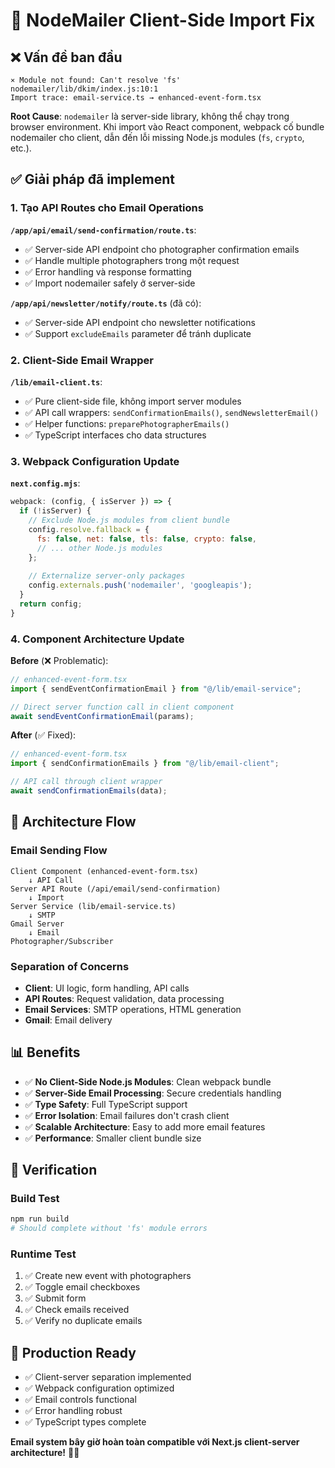 # 🔧 NodeMailer Client-Side Import Fix

## ❌ **Vấn đề ban đầu**

```
⨯ Module not found: Can't resolve 'fs'
nodemailer/lib/dkim/index.js:10:1
Import trace: email-service.ts → enhanced-event-form.tsx
```

**Root Cause**: `nodemailer` là server-side library, không thể chạy trong browser environment. Khi import vào React component, webpack cố bundle nodemailer cho client, dẫn đến lỗi missing Node.js modules (`fs`, `crypto`, etc.).

## ✅ **Giải pháp đã implement**

### **1. Tạo API Routes cho Email Operations**

**`/app/api/email/send-confirmation/route.ts`**:
- ✅ Server-side API endpoint cho photographer confirmation emails
- ✅ Handle multiple photographers trong một request
- ✅ Error handling và response formatting
- ✅ Import nodemailer safely ở server-side

**`/app/api/newsletter/notify/route.ts`** (đã có):
- ✅ Server-side API endpoint cho newsletter notifications
- ✅ Support `excludeEmails` parameter để tránh duplicate

### **2. Client-Side Email Wrapper**

**`/lib/email-client.ts`**:
- ✅ Pure client-side file, không import server modules
- ✅ API call wrappers: `sendConfirmationEmails()`, `sendNewsletterEmail()`
- ✅ Helper functions: `preparePhotographerEmails()`
- ✅ TypeScript interfaces cho data structures

### **3. Webpack Configuration Update**

**`next.config.mjs`**:
```javascript
webpack: (config, { isServer }) => {
  if (!isServer) {
    // Exclude Node.js modules from client bundle
    config.resolve.fallback = {
      fs: false, net: false, tls: false, crypto: false,
      // ... other Node.js modules
    };
    
    // Externalize server-only packages
    config.externals.push('nodemailer', 'googleapis');
  }
  return config;
}
```

### **4. Component Architecture Update**

**Before** (❌ Problematic):
```typescript
// enhanced-event-form.tsx
import { sendEventConfirmationEmail } from "@/lib/email-service";

// Direct server function call in client component
await sendEventConfirmationEmail(params);
```

**After** (✅ Fixed):
```typescript
// enhanced-event-form.tsx  
import { sendConfirmationEmails } from "@/lib/email-client";

// API call through client wrapper
await sendConfirmationEmails(data);
```

## 🔄 **Architecture Flow**

### **Email Sending Flow**
```
Client Component (enhanced-event-form.tsx)
    ↓ API Call
Server API Route (/api/email/send-confirmation)
    ↓ Import
Server Service (lib/email-service.ts)
    ↓ SMTP
Gmail Server
    ↓ Email
Photographer/Subscriber
```

### **Separation of Concerns**
- **Client**: UI logic, form handling, API calls
- **API Routes**: Request validation, data processing
- **Email Services**: SMTP operations, HTML generation
- **Gmail**: Email delivery

## 📊 **Benefits**

- ✅ **No Client-Side Node.js Modules**: Clean webpack bundle
- ✅ **Server-Side Email Processing**: Secure credentials handling
- ✅ **Type Safety**: Full TypeScript support
- ✅ **Error Isolation**: Email failures don't crash client
- ✅ **Scalable Architecture**: Easy to add more email features
- ✅ **Performance**: Smaller client bundle size

## 🧪 **Verification**

### **Build Test**
```bash
npm run build
# Should complete without 'fs' module errors
```

### **Runtime Test**
1. ✅ Create new event with photographers
2. ✅ Toggle email checkboxes
3. ✅ Submit form
4. ✅ Check emails received
5. ✅ Verify no duplicate emails

## 🚀 **Production Ready**

- ✅ Client-server separation implemented
- ✅ Webpack configuration optimized
- ✅ Email controls functional
- ✅ Error handling robust
- ✅ TypeScript types complete

**Email system bây giờ hoàn toàn compatible với Next.js client-server architecture!** 📧✨ 